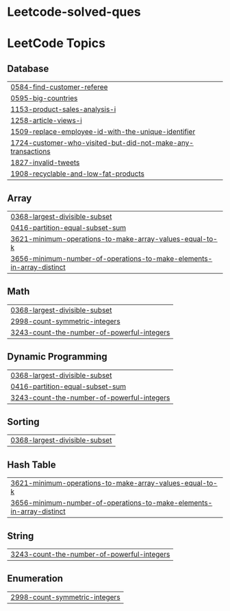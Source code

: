 # Leetcode-solved-ques
<!---LeetCode Topics Start-->
# LeetCode Topics
## Database
|  |
| ------- |
| [0584-find-customer-referee](https://github.com/harshic16/Leetcode-solved-ques/tree/master/0584-find-customer-referee) |
| [0595-big-countries](https://github.com/harshic16/Leetcode-solved-ques/tree/master/0595-big-countries) |
| [1153-product-sales-analysis-i](https://github.com/harshic16/Leetcode-solved-ques/tree/master/1153-product-sales-analysis-i) |
| [1258-article-views-i](https://github.com/harshic16/Leetcode-solved-ques/tree/master/1258-article-views-i) |
| [1509-replace-employee-id-with-the-unique-identifier](https://github.com/harshic16/Leetcode-solved-ques/tree/master/1509-replace-employee-id-with-the-unique-identifier) |
| [1724-customer-who-visited-but-did-not-make-any-transactions](https://github.com/harshic16/Leetcode-solved-ques/tree/master/1724-customer-who-visited-but-did-not-make-any-transactions) |
| [1827-invalid-tweets](https://github.com/harshic16/Leetcode-solved-ques/tree/master/1827-invalid-tweets) |
| [1908-recyclable-and-low-fat-products](https://github.com/harshic16/Leetcode-solved-ques/tree/master/1908-recyclable-and-low-fat-products) |
## Array
|  |
| ------- |
| [0368-largest-divisible-subset](https://github.com/harshic16/Leetcode-solved-ques/tree/master/0368-largest-divisible-subset) |
| [0416-partition-equal-subset-sum](https://github.com/harshic16/Leetcode-solved-ques/tree/master/0416-partition-equal-subset-sum) |
| [3621-minimum-operations-to-make-array-values-equal-to-k](https://github.com/harshic16/Leetcode-solved-ques/tree/master/3621-minimum-operations-to-make-array-values-equal-to-k) |
| [3656-minimum-number-of-operations-to-make-elements-in-array-distinct](https://github.com/harshic16/Leetcode-solved-ques/tree/master/3656-minimum-number-of-operations-to-make-elements-in-array-distinct) |
## Math
|  |
| ------- |
| [0368-largest-divisible-subset](https://github.com/harshic16/Leetcode-solved-ques/tree/master/0368-largest-divisible-subset) |
| [2998-count-symmetric-integers](https://github.com/harshic16/Leetcode-solved-ques/tree/master/2998-count-symmetric-integers) |
| [3243-count-the-number-of-powerful-integers](https://github.com/harshic16/Leetcode-solved-ques/tree/master/3243-count-the-number-of-powerful-integers) |
## Dynamic Programming
|  |
| ------- |
| [0368-largest-divisible-subset](https://github.com/harshic16/Leetcode-solved-ques/tree/master/0368-largest-divisible-subset) |
| [0416-partition-equal-subset-sum](https://github.com/harshic16/Leetcode-solved-ques/tree/master/0416-partition-equal-subset-sum) |
| [3243-count-the-number-of-powerful-integers](https://github.com/harshic16/Leetcode-solved-ques/tree/master/3243-count-the-number-of-powerful-integers) |
## Sorting
|  |
| ------- |
| [0368-largest-divisible-subset](https://github.com/harshic16/Leetcode-solved-ques/tree/master/0368-largest-divisible-subset) |
## Hash Table
|  |
| ------- |
| [3621-minimum-operations-to-make-array-values-equal-to-k](https://github.com/harshic16/Leetcode-solved-ques/tree/master/3621-minimum-operations-to-make-array-values-equal-to-k) |
| [3656-minimum-number-of-operations-to-make-elements-in-array-distinct](https://github.com/harshic16/Leetcode-solved-ques/tree/master/3656-minimum-number-of-operations-to-make-elements-in-array-distinct) |
## String
|  |
| ------- |
| [3243-count-the-number-of-powerful-integers](https://github.com/harshic16/Leetcode-solved-ques/tree/master/3243-count-the-number-of-powerful-integers) |
## Enumeration
|  |
| ------- |
| [2998-count-symmetric-integers](https://github.com/harshic16/Leetcode-solved-ques/tree/master/2998-count-symmetric-integers) |
<!---LeetCode Topics End-->
